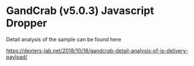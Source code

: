 # GandCrab (v5.0.3) Javascript Dropper

Detail analysis of the sample can be found here

https://dexters-lab.net/2018/10/18/gandcrab-detail-analysis-of-js-delivery-payload/
